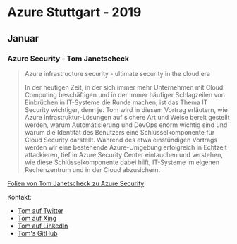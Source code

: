 # Azure Stuttgart - 2019

## Januar

### Azure Security - Tom Janetscheck

> Azure infrastructure security - ultimate security in the cloud era
> 
> In der heutigen Zeit, in der sich immer mehr Unternehmen mit Cloud Computing beschäftigen und in der immer häufiger Schlagzeilen von Einbrüchen in IT-Systeme die Runde machen, ist das Thema IT Security wichtiger, denn je.
> Tom wird in diesem Vortrag erläutern, wie Azure Infrastruktur-Lösungen auf sichere Art und Weise bereit gestellt werden, warum  Automatisierung und DevOps enorm wichtig sind und warum die Identität des Benutzers eine Schlüsselkomponente für Cloud Security darstellt.
> Während des etwa einstündigen Vortrags werden wir eine bestehende Azure-Umgebung erfolgreich in Echtzeit attackieren, tief in Azure  Security Center eintauchen und verstehen, wie diese Schlüsselkomponente dabei hilft, IT-Systeme im eigenen Rechenzentrum und in der Cloud  abzusichern.

[Folien von Tom Janetscheck zu Azure Security](2019-01-AzureSecurity_Tom-Janetscheck.pdf)

Kontakt:
- [Tom auf Twitter](https://twitter.com/azureandbeyond)
- [Tom auf Xing](https://www.xing.com/profile/Thomas_Janetscheck)
- [Tom auf LinkedIn](https://www.linkedin.com/in/thomas-janetscheck)
- [Tom's GitHub](https://github.com/azureandbeyond)
